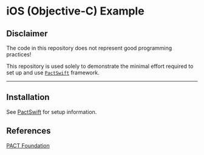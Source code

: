# iOS (Objective-C) Example

## Disclaimer

The code in this repository does not represent good programming practices!

This repository is used solely to demonstrate the minimal effort required to set up and use [`PactSwift`](https://github.com/surpher/PactSwift) framework.

----

## Installation

See [PactSwift](https://github.com/surpher/PactSwift) for setup information.

## References

[PACT Foundation](https://docs.pact.io)

